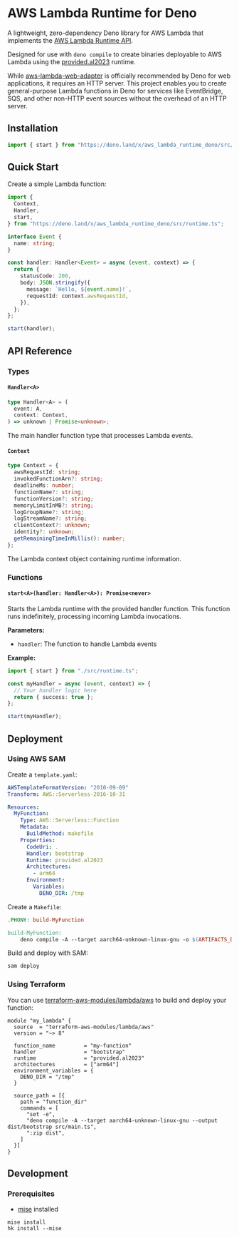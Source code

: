 # AWS Lambda Runtime for Deno

A lightweight, zero-dependency Deno library for AWS Lambda that implements the
[AWS Lambda Runtime API](https://docs.aws.amazon.com/lambda/latest/dg/runtimes-api.html).

Designed for use with `deno compile` to create binaries deployable to AWS Lambda
using the
[provided.al2023](https://docs.aws.amazon.com/linux/al2023/ug/lambda.html)
runtime.

While
[aws-lambda-web-adapter](https://github.com/awslabs/aws-lambda-web-adapter) is
officially recommended by Deno for web applications, it requires an HTTP server.
This project enables you to create general-purpose Lambda functions in Deno for
services like EventBridge, SQS, and other non-HTTP event sources without the
overhead of an HTTP server.

## Installation

```typescript
import { start } from "https://deno.land/x/aws_lambda_runtime_deno/src/runtime.ts";
```

## Quick Start

Create a simple Lambda function:

```typescript
import {
  Context,
  Handler,
  start,
} from "https://deno.land/x/aws_lambda_runtime_deno/src/runtime.ts";

interface Event {
  name: string;
}

const handler: Handler<Event> = async (event, context) => {
  return {
    statusCode: 200,
    body: JSON.stringify({
      message: `Hello, ${event.name}!`,
      requestId: context.awsRequestId,
    }),
  };
};

start(handler);
```

## API Reference

### Types

#### `Handler<A>`

```typescript
type Handler<A> = (
  event: A,
  context: Context,
) => unknown | Promise<unknown>;
```

The main handler function type that processes Lambda events.

#### `Context`

```typescript
type Context = {
  awsRequestId: string;
  invokedFunctionArn?: string;
  deadlineMs: number;
  functionName?: string;
  functionVersion?: string;
  memoryLimitInMB?: string;
  logGroupName?: string;
  logStreamName?: string;
  clientContext?: unknown;
  identity?: unknown;
  getRemainingTimeInMillis(): number;
};
```

The Lambda context object containing runtime information.

### Functions

#### `start<A>(handler: Handler<A>): Promise<never>`

Starts the Lambda runtime with the provided handler function. This function runs
indefinitely, processing incoming Lambda invocations.

**Parameters:**

- `handler`: The function to handle Lambda events

**Example:**

```typescript
import { start } from "./src/runtime.ts";

const myHandler = async (event, context) => {
  // Your handler logic here
  return { success: true };
};

start(myHandler);
```

## Deployment

### Using AWS SAM

Create a `template.yaml`:

```yaml
AWSTemplateFormatVersion: "2010-09-09"
Transform: AWS::Serverless-2016-10-31

Resources:
  MyFunction:
    Type: AWS::Serverless::Function
    Metadata:
      BuildMethod: makefile
    Properties:
      CodeUri: .
      Handler: bootstrap
      Runtime: provided.al2023
      Architectures:
        - arm64
      Environment:
        Variables:
          DENO_DIR: /tmp
```

Create a `Makefile`:

```Makefile
.PHONY: build-MyFunction

build-MyFunction:
	deno compile -A --target aarch64-unknown-linux-gnu -o $(ARTIFACTS_DIR)/bootstrap src/main.ts
```

Build and deploy with SAM:

```bash
sam deploy
```

### Using Terraform

You can use
[terraform-aws-modules/lambda/aws](https://registry.terraform.io/modules/terraform-aws-modules/lambda/aws/latest)
to build and deploy your function:

```hcl
module "my_lambda" {
  source  = "terraform-aws-modules/lambda/aws"
  version = "~> 8"

  function_name         = "my-function"
  handler               = "bootstrap"
  runtime               = "provided.al2023"
  architectures         = ["arm64"]
  environment_variables = {
    DENO_DIR = "/tmp"
  }

  source_path = [{
    path = "function_dir"
    commands = [
      "set -e",
      "deno compile -A --target aarch64-unknown-linux-gnu --output dist/bootstrap src/main.ts",
      ":zip dist",
    ]
  }]
}
```

## Development

### Prerequisites

- [mise](https://mise.jdx.dev/) installed

```
mise install
hk install --mise
```
